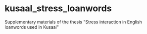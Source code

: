 # kusaal_stress_loanwords
Supplementary materials of the thesis "Stress interaction in English loanwords used in Kusaal"
